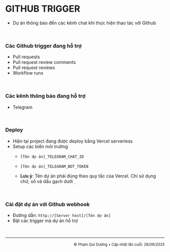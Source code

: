# GITHUB TRIGGER
- Dự án thông báo đến các kênh chat khi thực hiện thao tác với Github

<br>

### Các Github trigger đang hỗ trợ
- Pull requests
- Pull request review comments
- Pull request reviews
- Workflow runs

<br>

### Các kênh thông báo đang hỗ trợ
- Telegram

<br>

### Deploy
- Hiện tại project đang được deploy bằng Vercel serverless
- Setup các biến môi trường
    - `[Tên dự án]_TELEGRAM_CHAT_ID`
    - `[Tên dự án]_TELEGRAM_BOT_TOKEN`

    - **Lưu ý**: Tên dự án phải đúng theo quy tắc của Vercel. Chỉ sử dụng chữ, số và dấu gạch dưới `_`


<br>

### Cài đặt dự án với Github webhook
- Đường dẫn: `http://[Server host]/[Tên dự án]`
- Bật các trigger mà dự án hỗ trợ

<br>

---

<p align="right">
    <sup>
        © Phạm Quí Dương • Cập nhật lần cuối: 28/09/2025
    </sup>
</p>
